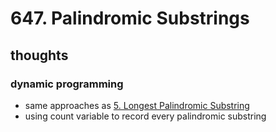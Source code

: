 # 647. Palindromic Substrings

## thoughts

### dynamic programming

- same approaches as [5. Longest Palindromic Substring](5.%20Longest%20Palindromic%20Substring.md)
- using count variable to record every palindromic substring